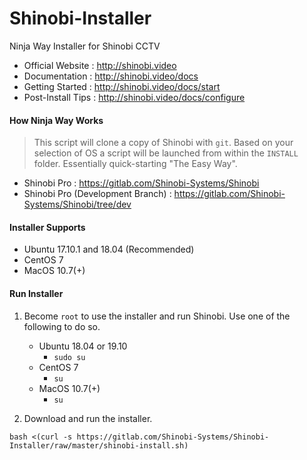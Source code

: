 # Shinobi-Installer
Ninja Way Installer for Shinobi CCTV

- Official Website : http://shinobi.video
- Documentation : http://shinobi.video/docs
- Getting Started : http://shinobi.video/docs/start
- Post-Install Tips : http://shinobi.video/docs/configure

#### How Ninja Way Works

> This script will clone a copy of Shinobi with `git`. Based on your selection of OS a script will be launched from within the `INSTALL` folder. Essentially quick-starting "The Easy Way".

- Shinobi Pro : https://gitlab.com/Shinobi-Systems/Shinobi
- Shinobi Pro (Development Branch) : https://gitlab.com/Shinobi-Systems/Shinobi/tree/dev

#### Installer Supports

- Ubuntu 17.10.1 and 18.04 (Recommended)
- CentOS 7
- MacOS 10.7(+)

#### Run Installer

1. Become `root` to use the installer and run Shinobi. Use one of the following to do so.

    - Ubuntu 18.04 or 19.10
        - `sudo su`
    - CentOS 7
        - `su`
    - MacOS 10.7(+)
        - `su`
2. Download and run the installer.

```
bash <(curl -s https://gitlab.com/Shinobi-Systems/Shinobi-Installer/raw/master/shinobi-install.sh)
```
